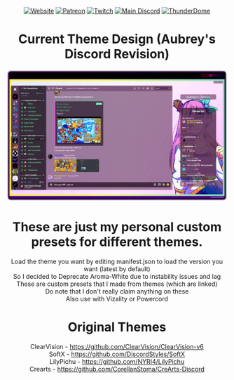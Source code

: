 <div align='center'>  

[![Website](https://img.shields.io/website?down_color=Black&down_message=Online&label=Trigon%20Systems%20&style=for-the-badge&up_color=Lime&up_message=Online&url=https%3A%2F%2Ftrigon.systems)](https://trigon.systems)
[![Patreon](https://img.shields.io/badge/Patreon-Donate-pink?style=for-the-badge)](https://www.patreon.com/PhoenixAceVFX)
[![Twitch](https://img.shields.io/twitch/status/PhoenixAceVFX?label=PhoenixAceVFX%20Live&style=for-the-badge)](https://www.twitch.tv/PhoenixAceVFX)
[![Main Discord](https://img.shields.io/discord/832050220345982977?style=for-the-badge&logo=appveyor?color=%23ff0000&label=The%20Black%20Arms)](https://go.trigon.systems/Discord)
[![ThunderDome](https://img.shields.io/discord/930471915200585748?style=for-the-badge&logo=appveyor?color=%23ff0000&label=The%20ThunderDome)](https://go.trigon.systems/ThunderDome) 

# Current Theme Design (Aubrey's Discord Revision)  
![V11 Aubrey's Discord Revision Preview](Discord_0wDTJSypUU.png)

# These are just my personal custom presets for different themes.  
Load the theme you want by editing manifest.json to load the version you want (latest by default)  
So I decided to Deprecate Aroma-White due to instability issues and lag  
These are custom presets that I made from themes (which are linked)  
Do note that I don't really claim anything on these  
Also use with Vizality or Powercord  
# Original Themes  
ClearVision - https://github.com/ClearVision/ClearVision-v6  
SoftX - https://github.com/DiscordStyles/SoftX  
LilyPichu - https://github.com/NYRI4/LilyPichu  
Crearts - https://github.com/CorellanStoma/CreArts-Discord
